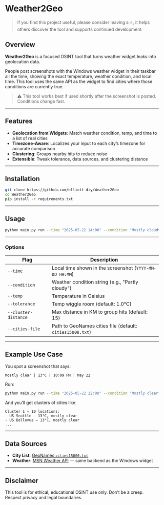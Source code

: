 # Weather2Geo
> If you find this project useful, please consider leaving a ⭐, it helps others discover the tool and supports continued development.
## Overview

**Weather2Geo** is a focused OSINT tool that turns weather widget leaks into geolocation data.

People post screenshots with the Windows weather widget in their taskbar all the time, showing the exact temperature, weather condition, and local time. This tool uses the same API as the widget to find cities where those conditions are currently true.

> ⚠️ This tool works best if used shortly after the screenshot is posted. Conditions change fast.

---

## Features

* **Geolocation from Widgets**: Match weather condition, temp, and time to a list of real cities
* **Timezone-Aware**: Localizes your input to each city’s timezone for accurate comparison
* **Clustering**: Groups nearby hits to reduce noise
* **Extensible**: Tweak tolerance, data sources, and clustering distance

---

## Installation

```bash
git clone https://github.com/elliott-diy/Weather2Geo
cd Weather2Geo
pip install -r requirements.txt
```

---

## Usage

```bash
python main.py run --time "2025-05-22 14:00" --condition "Mostly cloudy" --temp 18 --tolerance 1.0
```

---

### Options

| Flag                 | Description                                               |
| -------------------- | --------------------------------------------------------- |
| `--time`             | Local time shown in the screenshot (`YYYY-MM-DD HH:MM`)   |
| `--condition`        | Weather condition string (e.g., "Partly cloudy")          |
| `--temp`             | Temperature in Celsius                                    |
| `--tolerance`        | Temp wiggle room (default: 1.0°C)                         |
| `--cluster-distance` | Max distance in KM to group hits (default: 15)            |
| `--cities-file`      | Path to GeoNames cities file (default: `cities15000.txt`) |

---

## Example Use Case

You spot a screenshot that says:

```
Mostly clear | 13°C | 10:09 PM | May 22
```

Run:

```bash
python main.py run --time "2025-05-22 22:09" --condition "Mostly clear" --temp 13
```

And you'll get clusters of cities like:

```
Cluster 1 – 10 locations:
- US Seattle — 13°C, mostly clear
- US Bellevue — 13°C, mostly clear
...
```

---

## Data Sources

* **City List**: [GeoNames `cities15000.txt`](https://download.geonames.org/export/dump/)
* **Weather**: [MSN Weather API](https://www.msn.com/en-ca/weather) — same backend as the Windows widget

---

## Disclaimer

This tool is for ethical, educational OSINT use only. Don’t be a creep. Respect privacy and legal boundaries.

